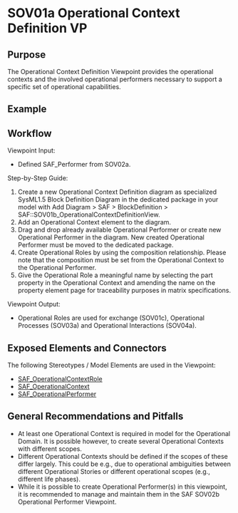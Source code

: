 # SOV01a Operational Context Definition VP

## Purpose
The Operational Context Definition Viewpoint provides the operational contexts and the involved operational performers necessary to support a specific set of operational capabilities.

## Example

## Workflow
Viewpoint Input:
* Defined SAF_Performer from SOV02a.

Step-by-Step Guide:
1.	Create a new Operational Context Definition diagram as specialized SysML1.5 Block Definition Diagram in the dedicated package in your model with Add Diagram > SAF > BlockDefinition > SAF::SOV01b_OperationalContextDefinitionView.
2.	Add an Operational Context element to the diagram.
3.	Drag and drop already available Operational Performer or create new Operational Performer in the diagram. New created Operational Performer must be moved to the dedicated package.
4.	Create Operational Roles by using the composition relationship. Please note that the composition must be set from the Operational Context to the Operational Performer.
5.	Give the Operational Role a meaningful name by selecting the part property in the Operational Context and amending the name on the property element page for traceability purposes in matrix specifications.

Viewpoint Output:
* Operational Roles are used for exchange (SOV01c), Operational Processes (SOV03a) and Operational Interactions (SOV04a).

## Exposed Elements and Connectors
The following Stereotypes / Model Elements are used in the Viewpoint:
* [SAF_OperationalContextRole](https://github.com/GfSE/SAF-Specification/blob/TdSE2023/stereotypes.md#SAF_OperationalContextRole)
* [SAF_OperationalContext](https://github.com/GfSE/SAF-Specification/blob/TdSE2023/stereotypes.md#SAF_OperationalContext)
* [SAF_OperationalPerformer](https://github.com/GfSE/SAF-Specification/blob/TdSE2023/stereotypes.md#SAF_OperationalPerformer)

## General Recommendations and Pitfalls
* At least one Operational Context is required in model for the Operational Domain. It is possible however, to create several Operational Contexts with different scopes.
* Different Operational Contexts should be defined if the scopes of these differ largely. This could be e.g., due to operational ambiguities between different Operational Stories or different operational scopes (e.g., different life phases).
* While it is possible to create Operational Performer(s) in this viewpoint, it is recommended to manage and maintain them in the SAF SOV02b Operational Performer Viewpoint.
